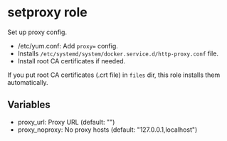 # setproxy role

Set up proxy config.

* /etc/yum.conf: Add `proxy=` config.
* Installs `/etc/systemd/system/docker.service.d/http-proxy.conf` file.
* Install root CA certificates if needed.

If you put root CA certificates (.crt file) in `files` dir, this role installs them automatically.

## Variables

* proxy_url: Proxy URL (default: "")
* proxy_noproxy: No proxy hosts (default: "127.0.0.1,localhost")

